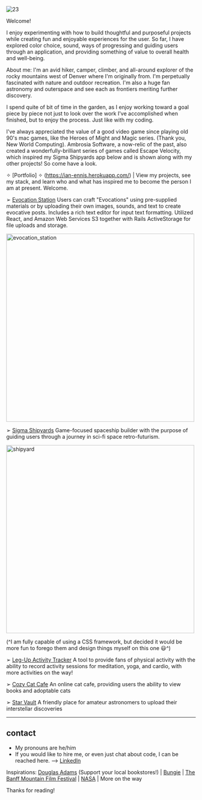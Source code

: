 ![23](https://user-images.githubusercontent.com/89211252/158245743-d495da7d-0857-4df0-b0e4-e26ed70f0508.png)

Welcome!

I enjoy experimenting with how to build thoughtful and purposeful projects while creating fun and enjoyable experiences for the user. So far, I have explored color choice, sound, ways of progressing and guiding users through an application, and providing something of value to overall health and well-being.

About me:
I'm an avid hiker, camper, climber, and all-around explorer of the rocky mountains west of Denver where I'm originally from. I'm perpetually fascinated with nature and outdoor recreation. I'm also a huge fan astronomy and outerspace and see each as frontiers meriting further discovery. 

I spend quite of bit of time in the garden, as I enjoy working toward a goal piece by piece not just to look over the work I've accomplished when finished, but to enjoy the process. Just like with my coding. 

I've always appreciated the value of a good video game since playing old 90's mac games, like the Heroes of Might and Magic series. (Thank you, New World Computing). Ambrosia Software, a now-relic of the past, also created a wonderfully-brilliant series of games called Escape Velocity, which inspired my Sigma Shipyards app below and is shown along with my other projects! So come have a look.

✧ [Portfolio] ✧ (https://ian-ennis.herokuapp.com/) | View my projects, see my stack, and learn who and what has inspired me to become the person I am at present. Welcome.


➢ [Evocation Station](https://github.com/Ian-Ennis/evocation_station)
Users can craft "Evocations" using pre-supplied materials or by uploading their own images, sounds, and text to create evocative posts. Includes a rich text editor for input text formatting. Utilized React, and Amazon Web Services S3 together with Rails ActiveStorage for file uploads and storage. 

<img width="500" alt="evocation_station" src="https://user-images.githubusercontent.com/89211252/179857095-62dbd786-8aa3-4d42-a6c0-e21e3851fd87.png">


➢ [Sigma Shipyards](https://github.com/Ian-Ennis/sigma_shipyards)
Game-focused spaceship builder with the purpose of guiding users through a journey in sci-fi space retro-futurism.

<img width="500" alt="shipyard" src="https://user-images.githubusercontent.com/89211252/157541722-b64364ac-b277-4ba5-a8c2-510ea3752d1a.png">

(^I am fully capable of using a CSS framework, but decided it would be more fun to forego them and design things myself on this one :smiley:^)


➢ [Leg-Up Activity Tracker](https://github.com/Ian-Ennis/activity_tracker)
A tool to provide fans of physical activity with the ability to record activity sessions for meditation, yoga, and cardio, with more activities on the way!


➢ [Cozy Cat Cafe](https://github.com/Ian-Ennis/phase_2_project_cozy_cat_cafe)
An online cat cafe, providing users the ability to view books and adoptable cats


➢ [Star Vault](https://github.com/Ian-Ennis/star_vault)
A friendly place for amateur astronomers to upload their interstellar discoveries


--------------------------
contact
--------------------------
- My pronouns are he/him
- If you would like to hire me, or even just chat about code, I can be reached here. --> [LinkedIn](https://www.linkedin.com/in/ian-ennis-tanstaafl-slatfatf/)


Inspirations:
[Douglas Adams](https://www.tatteredcover.com/book/9780345391803) (Support your local bookstores!) | [Bungie](https://www.bungie.net/) | [The Banff Mountain Film Festival](https://www.banffcentre.ca/banffmountainfestival/tour) | [NASA](https://www.nasa.gov/) | More on the way

Thanks for reading! 
